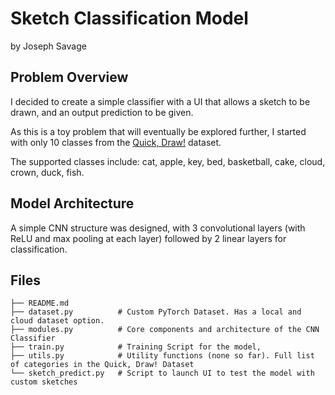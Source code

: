 # Sketch Classification Model
by Joseph Savage

## Problem Overview
I decided to create a simple classifier with a UI that allows a sketch to be drawn, and an output prediction to be given.

As this is a toy problem that will eventually be explored further, I started with only 10 classes from the [Quick, Draw!](https://github.com/googlecreativelab/quickdraw-dataset) dataset.

The supported classes include: cat, apple, key, bed, basketball, cake, cloud, crown, duck, fish.

## Model Architecture
A simple CNN structure was designed, with 3 convolutional layers (with ReLU and max pooling at each layer) followed by 2 linear layers for classification.

## Files
```plaintext
├── README.md
├── dataset.py          # Custom PyTorch Dataset. Has a local and cloud dataset option.
├── modules.py          # Core components and architecture of the CNN Classifier
├── train.py            # Training Script for the model,
├── utils.py            # Utility functions (none so far). Full list of categories in the Quick, Draw! Dataset
└── sketch_predict.py   # Script to launch UI to test the model with custom sketches
```
